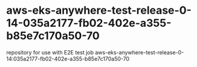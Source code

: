 # aws-eks-anywhere-test-release-0-14-035a2177-fb02-402e-a355-b85e7c170a50-70
repository for use with E2E test job aws-eks-anywhere-test-release-0-14:035a2177-fb02-402e-a355-b85e7c170a50-70
